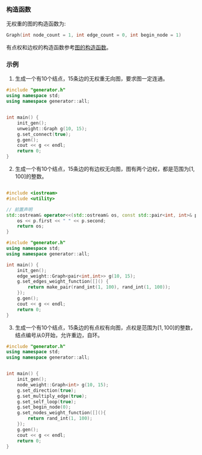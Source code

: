 ### 构造函数

无权重的图的构造函数为:

```cpp
Graph(int node_count = 1, int edge_count = 0, int begin_node = 1)
```

有点权和边权的构造函数参考[图的构造函数](/user/rand_tree/basic_tree_graph.md#构造函数)。

### 示例

1. 生成一个有$10$个结点，$15$条边的无权重无向图，要求图一定连通。

```cpp
#include "generator.h"
using namespace std;
using namespace generator::all;


int main() {
    init_gen();
    unweight::Graph g(10, 15);
    g.set_connect(true);
    g.gen();
    cout << g << endl;
    return 0;
}
```

2. 生成一个有$10$个结点，$15$条边的有边权无向图，图有两个边权，都是范围为$[1, 100]$的整数。
```cpp

#include <iostream>
#include <utility>

// 前置声明
std::ostream& operator<<(std::ostream& os, const std::pair<int, int>& p) {
    os << p.first << " " << p.second;
    return os;
}

#include "generator.h"
using namespace std;
using namespace generator::all;

int main() {
    init_gen();
    edge_weight::Graph<pair<int,int>> g(10, 15);
    g.set_edges_weight_function([]() {
        return make_pair(rand_int(1, 100), rand_int(1, 100));
    });
    g.gen();
    cout << g << endl;
    return 0;
}
```

3. 生成一个有$10$个结点，$15$条边的有点权有向图，点权是范围为$[1,100]$的整数，结点编号从$0$开始，允许重边，自环。

```cpp
#include "generator.h"
using namespace std;
using namespace generator::all;


int main() {
    init_gen();
    node_weight::Graph<int> g(10, 15);
    g.set_direction(true);
    g.set_multiply_edge(true);
    g.set_self_loop(true);
    g.set_begin_node(0);
    g.set_nodes_weight_function([](){
        return rand_int(1, 100);
    });
    g.gen();
    cout << g << endl;
    return 0;
}
```